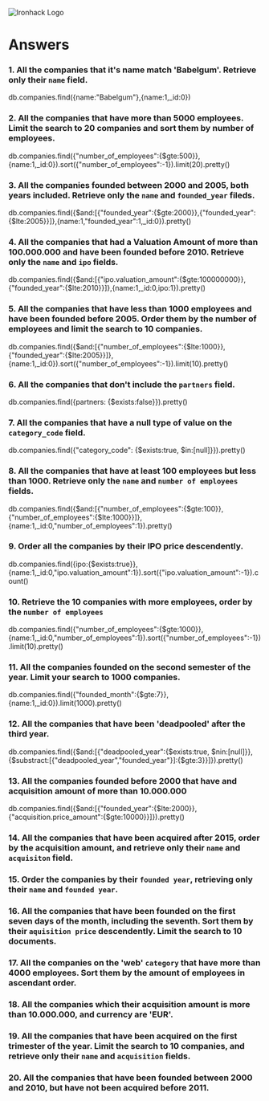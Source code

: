 ![Ironhack Logo](https://i.imgur.com/1QgrNNw.png)

# Answers

### 1. All the companies that it's name match 'Babelgum'. Retrieve only their `name` field.

<!-- Your Code Goes Here -->
db.companies.find({name:"Babelgum"},{name:1,_id:0})

### 2. All the companies that have more than 5000 employees. Limit the search to 20 companies and sort them by **number of employees**.

<!-- Your Code Goes Here -->
db.companies.find({"number_of_employees":{$gte:500}},{name:1,_id:0}).sort({"number_of_employees":-1}).limit(20).pretty()


### 3. All the companies founded between 2000 and 2005, both years included. Retrieve only the `name` and `founded_year` fileds.

<!-- Your Code Goes Here -->
db.companies.find({$and:[{"founded_year":{$gte:2000}},{"founded_year":{$lte:2005}}]},{name:1,"founded_year":1,_id:0}).pretty()


### 4. All the companies that had a Valuation Amount of more than 100.000.000 and have been founded before 2010. Retrieve only the `name` and `ipo` fields.

<!-- Your Code Goes Here -->
db.companies.find({$and:[{"ipo.valuation_amount":{$gte:100000000}},{"founded_year":{$lte:2010}}]},{name:1,_id:0,ipo:1}).pretty()


### 5. All the companies that have less than 1000 employees and have been founded before 2005. Order them by the number of employees and limit the search to 10 companies.

<!-- Your Code Goes Here -->
db.companies.find({$and:[{"number_of_employees":{$lte:1000}},{"founded_year":{$lte:2005}}]},{name:1,_id:0}).sort({"number_of_employees":-1}).limit(10).pretty()


### 6. All the companies that don't include the `partners` field.

<!-- Your Code Goes Here -->
db.companies.find({partners: {$exists:false}}).pretty()


### 7. All the companies that have a null type of value on the `category_code` field.

<!-- Your Code Goes Here -->
db.companies.find({"category_code": {$exists:true, $in:[null]}}).pretty()


### 8. All the companies that have at least 100 employees but less than 1000. Retrieve only the `name` and `number of employees` fields.

<!-- Your Code Goes Here -->
db.companies.find({$and:[{"number_of_employees":{$gte:100}},{"number_of_employees":{$lte:1000}}]},{name:1,_id:0,"number_of_employees":1}).pretty()


### 9. Order all the companies by their IPO price descendently.

<!-- Your Code Goes Here -->
db.companies.find({ipo:{$exists:true}},{name:1,_id:0,"ipo.valuation_amount":1}).sort({"ipo.valuation_amount":-1}).count()



### 10. Retrieve the 10 companies with more employees, order by the `number of employees`

<!-- Your Code Goes Here -->
db.companies.find({"number_of_employees":{$gte:1000}},{name:1,_id:0,"number_of_employees":1}).sort({"number_of_employees":-1}).limit(10).pretty()



### 11. All the companies founded on the second semester of the year. Limit your search to 1000 companies.

<!-- Your Code Goes Here -->
db.companies.find({"founded_month":{$gte:7}},{name:1,_id:0}).limit(1000).pretty()


### 12. All the companies that have been 'deadpooled' after the third year.

<!-- Your Code Goes Here -->
db.companies.find({$and:[{"deadpooled_year":{$exists:true, $nin:[null]}},{$substract:[{"deadpooled_year","founded_year"}]:{$gte:3}}]}).pretty()




### 13. All the companies founded before 2000 that have and acquisition amount of more than 10.000.000

<!-- Your Code Goes Here -->
db.companies.find({$and:[{"founded_year":{$lte:2000}},{"acquisition.price_amount":{$gte:10000}}]}).pretty()


### 14. All the companies that have been acquired after 2015, order by the acquisition amount, and retrieve only their `name` and `acquisiton` field.

<!-- Your Code Goes Here -->




### 15. Order the companies by their `founded year`, retrieving only their `name` and `founded year`.

<!-- Your Code Goes Here -->

### 16. All the companies that have been founded on the first seven days of the month, including the seventh. Sort them by their `aquisition price` descendently. Limit the search to 10 documents.

<!-- Your Code Goes Here -->

### 17. All the companies on the 'web' `category` that have more than 4000 employees. Sort them by the amount of employees in ascendant order.

<!-- Your Code Goes Here -->

### 18. All the companies which their acquisition amount is more than 10.000.000, and currency are 'EUR'.

<!-- Your Code Goes Here -->

### 19. All the companies that have been acquired on the first trimester of the year. Limit the search to 10 companies, and retrieve only their `name` and `acquisition` fields.

<!-- Your Code Goes Here -->

### 20. All the companies that have been founded between 2000 and 2010, but have not been acquired before 2011.

<!-- Your Code Goes Here -->
